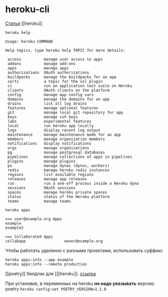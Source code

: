# heroku-cli

[Статья](https://devcenter.heroku.com/articles/using-the-cli)
[[heroku]]

`heroku help`

```shell
Usage: heroku COMMAND

Help topics, type heroku help TOPIC for more details:

 access          manage user access to apps
 addons          manage add-ons
 apps            manage apps
 authorizations  OAuth authorizations
 buildpacks      manage the buildpacks for an app
 certs           a topic for the ssl plugin
 ci              run an application test suite on Heroku
 clients         OAuth clients on the platform
 config          manage app config vars
 domains         manage the domains for an app
 drains          list all log drains
 features        manage optional features
 git             manage local git repository for app
 keys            manage ssh keys
 labs            experimental features
 local           run heroku app locally
 logs            display recent log output
 maintenance     manage maintenance mode for an app
 members         manage organization members
 notifications   display notifications
 orgs            manage organizations
 pg              manage postgresql databases
 pipelines       manage collections of apps in pipelines
 plugins         manage plugins
 ps              manage dynos (dynos, workers)
 redis           manage heroku redis instances
 regions         list available regions
 releases        manage app releases
 run             run a one-off process inside a Heroku dyno
 sessions        OAuth sessions
 spaces          manage heroku private spaces
 status          status of the Heroku platform
 teams           manage teams
```

`heroku apps`

```shell
=== user@example.org Apps
example
example2

=== Collaborated Apps
collabapp                 owner@example.org
```

Чтобы работать удаленно с разными проектами, использовать суффикс

```shell
heroku apps:info --app example
heroku apps:info --remote production
```

[[poetry]] билдпак для [[[heroku]]: [ссылка](https://elements.heroku.com/buildpacks/moneymeets/python-poetry-buildpack)

При установке, в переменных на heroku **не надо указывать** версию poetry `heroku config:set POETRY_VERSION=1.1.0`
